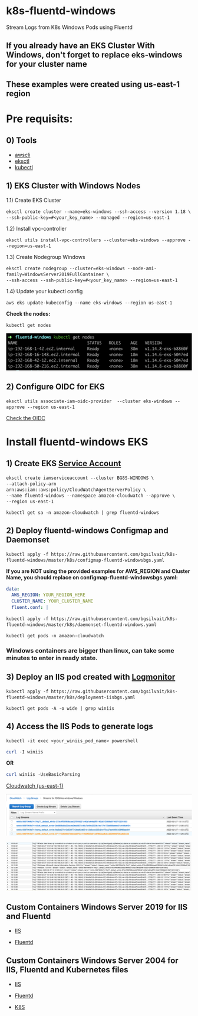# k8s-fluentd-windows
Stream Logs from K8s Windows Pods using Fluentd

## **If you already have an EKS Cluster With Windows, don't forget to replace eks-windows for your cluster name**

## **These examples were created using us-east-1 region**

# Pre requisits:

## 0) Tools
* [awscli](https://docs.aws.amazon.com/cli/latest/userguide/cli-chap-install.html)
* [eksctl](https://docs.aws.amazon.com/eks/latest/userguide/getting-started-eksctl.html)
* [kubectl](https://docs.aws.amazon.com/eks/latest/userguide/install-kubectl.html)

## 1) EKS Cluster with Windows Nodes

1.1) Create EKS Cluster
```console
eksctl create cluster --name=eks-windows --ssh-access --version 1.18 \
--ssh-public-key=#<your_key_name> --managed --region=us-east-1
```
1.2) Install vpc-controller
```console
eksctl utils install-vpc-controllers --cluster=eks-windows --approve --region=us-east-1
```
1.3) Create Nodegroup Windows
```console
eksctl create nodegroup --cluster=eks-windows --node-ami-family=WindowsServer2019FullContainer \
--ssh-access --ssh-public-key=#<your_key_name> --region=us-east-1
```
1.4) Update your kubectl config
```console
aws eks update-kubeconfig --name eks-windows --region us-east-1
```
**Check the nodes:**
```console
kubectl get nodes
```
![nodes](./docs/nodes.png)

## 2) Configure OIDC for EKS

```console
eksctl utils associate-iam-oidc-provider  --cluster eks-windows --approve --region us-east-1
```
[Check the OIDC](https://console.aws.amazon.com/iam/home#/providers)


# Install fluentd-windows EKS

## 1) Create EKS [Service Account](https://docs.aws.amazon.com/eks/latest/userguide/iam-roles-for-service-accounts.html)

```console
eksctl create iamserviceaccount --cluster BG8S-WINDOWS \
--attach-policy-arn arn:aws:iam::aws:policy/CloudWatchAgentServerPolicy \
--name fluentd-windows --namespace amazon-cloudwatch --approve \
--region us-east-1
```

```console
kubectl get sa -n amazon-cloudwatch | grep fluentd-windows
```

## 2) Deploy fluentd-windows Configmap and Daemonset

```console
kubectl apply -f https://raw.githubusercontent.com/bgsilvait/k8s-fluentd-windows/master/k8s/configmap-fluentd-windowsbgs.yaml
```

**If you are NOT using the provided examples for AWS_REGION and Cluster Name, you should replace on configmap-fluentd-windowsbgs.yaml:**

```yaml
data:
  AWS_REGION: YOUR_REGION_HERE
  CLUSTER_NAME: YOUR_CLUSTER_NAME
  fluent.conf: |
```

```console
kubectl apply -f https://raw.githubusercontent.com/bgsilvait/k8s-fluentd-windows/master/k8s/daemonset-fluentd-windows.yaml
```

```console
kubectl get pods -n amazon-cloudwatch
```

### **Windows containers are bigger than linux, can take some minutes to enter in ready state.**

## 3) Deploy an IIS pod created with [Logmonitor](https://github.com/microsoft/windows-container-tools/tree/master/LogMonitor)


```console
kubectl apply -f https://raw.githubusercontent.com/bgsilvait/k8s-fluentd-windows/master/k8s/deployment-iisbgs.yaml
```

```console
kubectl get pods -A -o wide | grep winiis
```


## 4) Access the IIS Pods to generate logs

```console
kubectl -it exec <your_winiis_pod_name> powershell
```

```powershell
curl -I winiis
```
**OR**

```powershell
curl winiis -UseBasicParsing
```




[Cloudwatch (us-east-1)](https://console.aws.amazon.com/cloudwatch/home?region=us-east-1#logStream:group=/EKS/eks-windows/Windows;streamFilter=typeLogStreamPrefix
)

![loggroups](./docs/log_groups.png)

![iisstream](./docs/stream_IIS.png)

## Custom Containers Windows Server 2019 for IIS and Fluentd 

* [IIS](https://github.com/bgsilvait/k8s-fluentd-windows/tree/master/iis)

* [Fluentd](https://github.com/bgsilvait/k8s-fluentd-windows/tree/master/fluentd)

## Custom Containers Windows Server 2004 for IIS, Fluentd and Kubernetes files

* [IIS](https://github.com/bgsilvait/k8s-fluentd-windows/tree/master/ws2004/iis)

* [Fluentd](https://github.com/bgsilvait/k8s-fluentd-windows/tree/master/ws2004/fluentd)

* [K8S](https://github.com/bgsilvait/k8s-fluentd-windows/tree/master/ws2004/k8s)

